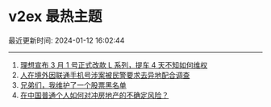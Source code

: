 # v2ex 最热主题

最近更新时间: 2024-01-12 16:02:44

--- 
1. [理想宣布 3 月 1 号正式改款 L 系列，提车 4 天不知如何维权](https://www.v2ex.com/t/1007985) 
2. [人在境外因联通手机号涉案被民警要求去异地配合调查](https://www.v2ex.com/t/1007987) 
3. [兄弟们，我维护了一个股票黑名单](https://www.v2ex.com/t/1008018) 
4. [在中国普通个人如何对冲房地产的不确定风险？](https://www.v2ex.com/t/1008009) 
